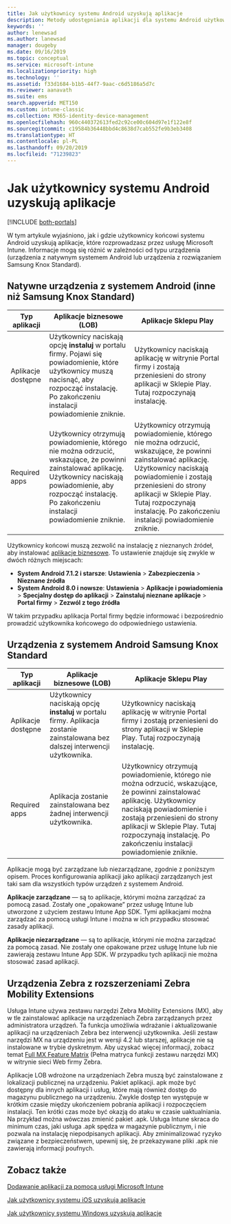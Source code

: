```yaml
---
title: Jak użytkownicy systemu Android uzyskują aplikacje
description: Metody udostępniania aplikacji dla systemu Android użytkownikom końcowym
keywords: ''
author: lenewsad
ms.author: lanewsad
manager: dougeby
ms.date: 09/16/2019
ms.topic: conceptual
ms.service: microsoft-intune
ms.localizationpriority: high
ms.technology: ''
ms.assetid: f33d1684-b1b5-44f7-9aac-c6d5186a5d7c
ms.reviewer: aanavath
ms.suite: ems
search.appverid: MET150
ms.custom: intune-classic
ms.collection: M365-identity-device-management
ms.openlocfilehash: 960c440372613fed2c92ce00c604d97e1f122e8f
ms.sourcegitcommit: c19584b36448bbd4c8638d7cab552fe9b3eb3408
ms.translationtype: HT
ms.contentlocale: pl-PL
ms.lasthandoff: 09/20/2019
ms.locfileid: "71239823"
---
```

# <a name="how-your-android-users-get-their-apps"></a>Jak użytkownicy systemu Android uzyskują aplikacje

[!INCLUDE [both-portals](./includes/note-for-both-portals.md)]

W tym artykule wyjaśniono, jak i gdzie użytkownicy końcowi systemu Android uzyskują aplikacje, które rozprowadzasz przez usługę Microsoft Intune. Informacje mogą się różnić w zależności od typu urządzenia (urządzenia z natywnym systemem Android lub urządzenia z rozwiązaniem Samsung Knox Standard).

## <a name="native-non-samsung-knox-standard-android-devices"></a>Natywne urządzenia z systemem Android (inne niż Samsung Knox Standard)

| Typ aplikacji | Aplikacje biznesowe (LOB) | Aplikacje Sklepu Play  |
| ------------- |-------------| -----|
| Aplikacje dostępne      | Użytkownicy naciskają opcję **instaluj** w portalu firmy. Pojawi się powiadomienie, które użytkownicy muszą nacisnąć, aby rozpocząć instalację. Po zakończeniu instalacji powiadomienie zniknie. | Użytkownicy naciskają aplikację w witrynie Portal firmy i zostają przeniesieni do strony aplikacji w Sklepie Play. Tutaj rozpoczynają instalację.|
| Required apps      | Użytkownicy otrzymują powiadomienie, którego nie można odrzucić, wskazujące, że powinni zainstalować aplikację. Użytkownicy naciskają powiadomienie, aby rozpocząć instalację. Po zakończeniu instalacji powiadomienie zniknie.    | Użytkownicy otrzymują powiadomienie, którego nie można odrzucić, wskazujące, że powinni zainstalować aplikację. Użytkownicy naciskają powiadomienie i zostają przeniesieni do strony aplikacji w Sklepie Play. Tutaj rozpoczynają instalację. Po zakończeniu instalacji powiadomienie zniknie. |

Użytkownicy końcowi muszą zezwolić na instalację z nieznanych źródeł, aby instalować [aplikacje biznesowe](lob-apps-android.md). To ustawienie znajduje się zwykle w dwóch różnych miejscach:

* **System Android 7.1.2 i starsze**: **Ustawienia** > **Zabezpieczenia** > **Nieznane źródła**
* **System Android 8.0 i nowsze**: **Ustawienia** > **Aplikacje i powiadomienia** > **Specjalny dostęp do aplikacji** > **Zainstaluj nieznane aplikacje** > **Portal firmy** > **Zezwól z tego źródła**

W takim przypadku aplikacja Portal firmy będzie informować i bezpośrednio prowadzić użytkownika końcowego do odpowiedniego ustawienia. 

## <a name="samsung-knox-standard-android-devices"></a>Urządzenia z systemem Android Samsung Knox Standard

| Typ aplikacji | Aplikacje biznesowe (LOB) | Aplikacje Sklepu Play  |
| ------------- |-------------| -----|
| Aplikacje dostępne      | Użytkownicy naciskają opcję **instaluj** w portalu firmy. Aplikacja zostanie zainstalowana bez dalszej interwencji użytkownika. | Użytkownicy naciskają aplikację w witrynie Portal firmy i zostają przeniesieni do strony aplikacji w Sklepie Play. Tutaj rozpoczynają instalację.|
| Required apps      | Aplikacja zostanie zainstalowana bez żadnej interwencji użytkownika.    | Użytkownicy otrzymują powiadomienie, którego nie można odrzucić, wskazujące, że powinni zainstalować aplikację. Użytkownicy naciskają powiadomienie i zostają przeniesieni do strony aplikacji w Sklepie Play. Tutaj rozpoczynają instalację. Po zakończeniu instalacji powiadomienie zniknie. |

Aplikacje mogą być zarządzane lub niezarządzane, zgodnie z poniższym opisem. Proces konfigurowania aplikacji jako aplikacji zarządzanych jest taki sam dla wszystkich typów urządzeń z systemem Android.

**Aplikacje zarządzane** — są to aplikacje, którymi można zarządzać za pomocą zasad. Zostały one „opakowane” przez usługę Intune lub utworzone z użyciem zestawu Intune App SDK. Tymi aplikacjami można zarządzać za pomocą usługi Intune i można w ich przypadku stosować zasady aplikacji.

**Aplikacje niezarządzane** — są to aplikacje, którymi nie można zarządzać za pomocą zasad. Nie zostały one opakowane przez usługę Intune lub nie zawierają zestawu Intune App SDK. W przypadku tych aplikacji nie można stosować zasad aplikacji.

## <a name="zebra-devices-with-zebra-mobility-extensions"></a>Urządzenia Zebra z rozszerzeniami Zebra Mobility Extensions

Usługa Intune używa zestawu narzędzi Zebra Mobility Extensions (MX), aby w tle zainstalować aplikacje na urządzeniach Zebra zarządzanych przez administratora urządzeń. Ta funkcja umożliwia wdrażanie i aktualizowanie aplikacji na urządzeniach Zebra bez interwencji użytkownika. Jeśli zestaw narzędzi MX na urządzeniu jest w wersji 4.2 lub starszej, aplikacje nie są instalowane w trybie dyskretnym. Aby uzyskać więcej informacji, zobacz temat [Full MX Feature Matrix](http://techdocs.zebra.com/mx/compatibility/) (Pełna matryca funkcji zestawu narzędzi MX) w witrynie sieci Web firmy Zebra.

Aplikacje LOB wdrożone na urządzeniach Zebra muszą być zainstalowane z lokalizacji publicznej na urządzeniu. Pakiet aplikacji. apk może być dostępny dla innych aplikacji i usług, które mają również dostęp do magazynu publicznego na urządzeniu. Zwykle dostęp ten występuje w krótkim czasie między ukończeniem pobrania aplikacji i rozpoczęciem instalacji. Ten krótki czas może być okazją do ataku w czasie uaktualniania. Na przykład można wówczas zmienić pakiet .apk. Usługa Intune skraca do minimum czas, jaki usługa .apk spędza w magazynie publicznym, i nie pozwala na instalację niepodpisanych aplikacji. Aby zminimalizować ryzyko związane z bezpieczeństwem, upewnij się, że przekazywane pliki .apk nie zawierają informacji poufnych.

## <a name="see-also"></a>Zobacz także

[Dodawanie aplikacji za pomocą usługi Microsoft Intune](apps-add.md)

[Jak użytkownicy systemu iOS uzyskują aplikacje](end-user-apps-ios.md)

[Jak użytkownicy systemu Windows uzyskują aplikacje](end-user-apps-windows.md)
